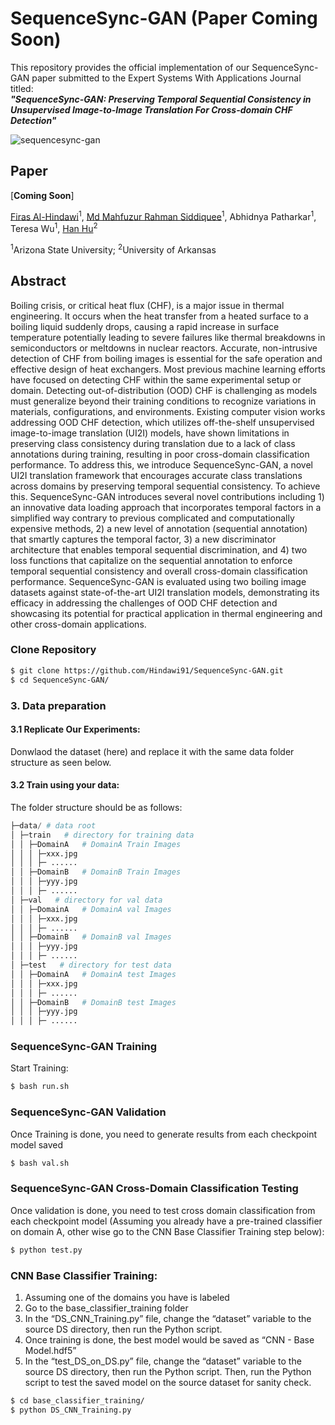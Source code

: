 # SequenceSync-GAN (Paper Coming Soon)

This repository provides the official implementation of our SequenceSync-GAN paper submitted to the Expert Systems With Applications Journal titled:<br/>  _**"SequenceSync-GAN: Preserving Temporal Sequential Consistency in Unsupervised Image-to-Image Translation For Cross-domain CHF Detection"**_

![sequencesync-gan](https://github.com/Hindawi91/SequenceSync-GAN/assets/38744510/2951b573-7eb5-47b2-a1f7-d14feef85cfa)

## Paper

[**Coming Soon**]  <!--(https://www.sciencedirect.com/science/article/abs/pii/S0952197623014392)-->

[Firas Al-Hindawi](https://firashindawi.com)<sup>1</sup>, [Md Mahfuzur Rahman Siddiquee](https://github.com/mahfuzmohammad)<sup>1</sup>, Abhidnya Patharkar<sup>1</sup>, Teresa Wu<sup>1</sup>, [Han Hu](https://scholar.google.com/citations?user=5RgSI9EAAAAJ&hl=en)<sup>2</sup><br/>

<sup>1</sup>Arizona State University; <sup>2</sup>University of Arkansas<br/>

## Abstract

Boiling crisis, or critical heat flux (CHF), is a major issue in thermal engineering. It occurs when the heat transfer from a heated surface to a boiling liquid suddenly drops, causing a rapid increase in surface temperature potentially leading to severe failures like thermal breakdowns in semiconductors or meltdowns in nuclear reactors. Accurate, non-intrusive detection of CHF from boiling images is essential for the safe operation and effective design of heat exchangers. Most previous machine learning efforts have focused on detecting CHF within the same experimental setup or domain. Detecting out-of-distribution (OOD) CHF is challenging as models must generalize beyond their training conditions to recognize variations in materials, configurations, and environments. Existing computer vision works addressing OOD CHF detection, which utilizes off-the-shelf unsupervised image-to-image translation (UI2I) models, have shown limitations in preserving class consistency during translation due to a lack of class annotations during training, resulting in poor cross-domain classification performance. To address this, we introduce SequenceSync-GAN, a novel UI2I translation framework that encourages accurate class translations across domains by preserving temporal sequential consistency. To achieve this. SequenceSync-GAN introduces several novel contributions including 1) an innovative data loading approach that incorporates temporal factors in a simplified way contrary to previous complicated and computationally expensive methods, 2) a new level of annotation (sequential annotation) that smartly captures the temporal factor, 3) a new discriminator architecture that enables temporal sequential discrimination, and 4) two loss functions that capitalize on the sequential annotation to enforce temporal sequential consistency and overall cross-domain classification performance. SequenceSync-GAN is evaluated using two boiling image datasets against state-of-the-art UI2I translation models, demonstrating its efficacy in addressing the challenges of OOD CHF detection and showcasing its potential for practical application in thermal engineering and other cross-domain applications.

### Clone Repository

```bash
$ git clone https://github.com/Hindawi91/SequenceSync-GAN.git
$ cd SequenceSync-GAN/
```

### 3. Data preparation

#### 3.1 Replicate Our Experiments:

Donwlaod the dataset (here) and replace it with the same data folder structure as seen below.

#### 3.2 Train using your data:

The folder structure should be as follows:

```python
├─data/ # data root
│ ├─train   # directory for training data
│ │ ├─DomainA   # DomainA Train Images
│ │ │ ├─xxx.jpg
│ │ │ ├─ ......
│ │ ├─DomainB   # DomainB Train Images
│ │ │ ├─yyy.jpg
│ │ │ ├─ ......
│ ├─val   # directory for val data
│ │ ├─DomainA   # DomainA val Images
│ │ │ ├─xxx.jpg
│ │ │ ├─ ......
│ │ ├─DomainB   # DomainB val Images
│ │ │ ├─yyy.jpg
│ │ │ ├─ ......
│ ├─test   # directory for test data
│ │ ├─DomainA   # DomainA test Images
│ │ │ ├─xxx.jpg
│ │ │ ├─ ......
│ │ ├─DomainB   # DomainB test Images
│ │ │ ├─yyy.jpg
│ │ │ ├─ ......
```

### SequenceSync-GAN Training

Start Training:

```bash
$ bash run.sh
```

### SequenceSync-GAN Validation

Once Training is done, you need to generate results from each checkpoint model saved

```bash
$ bash val.sh
```

### SequenceSync-GAN Cross-Domain Classification Testing

Once validation is done, you need to test cross domain classification from each checkpoint model (Assuming you already have a pre-trained classifier on domain A, other wise go to the CNN Base Classifier Training step below): 

```python
$ python test.py
```

### CNN Base Classifier Training:

<ol type="1">
  <li>Assuming one of the domains you have is labeled</li>
  <li>Go to the base_classifier_training folder</li>
  <li>In the “DS_CNN_Training.py” file, change the “dataset” variable to the source DS directory, then run the Python script.</li>
  <li>Once training is done, the best model would be saved as “CNN - Base Model.hdf5”</li>
  <li>In the “test_DS_on_DS.py” file, change the “dataset” variable to the source DS directory, then run the Python script. Then, run the Python script to test the saved model on the source dataset for sanity check.</li>
</ol>

```bash
$ cd base_classifier_training/
$ python DS_CNN_Training.py
```








